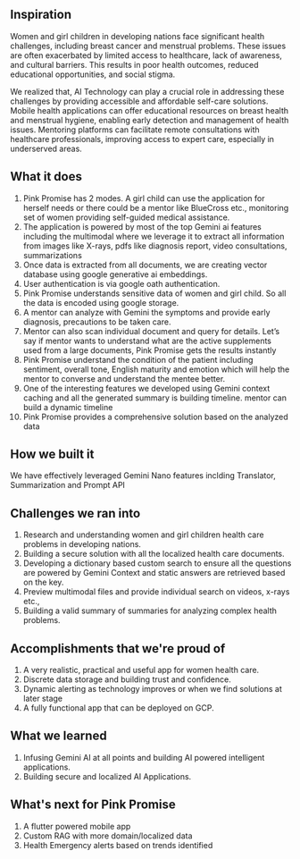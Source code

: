 ## Inspiration
Women and girl children in developing nations face significant health challenges, including breast cancer and menstrual problems. These issues are often exacerbated by limited access to healthcare, lack of awareness, and cultural barriers. This results in poor health outcomes, reduced educational opportunities, and social stigma.  

We realized that, AI Technology can play a crucial role in addressing these challenges by providing accessible and affordable self-care solutions. Mobile health applications can offer educational resources on breast health and menstrual hygiene, enabling early detection and management of health issues. Mentoring platforms can facilitate remote consultations with healthcare professionals, improving access to expert care, especially in underserved areas.  

## What it does
1.	Pink Promise has 2 modes. A girl child can use the application for herself needs or there could be a mentor like BlueCross etc., monitoring set of women providing self-guided medical assistance.
2.	The application is powered by most of the top Gemini ai features including the multimodal where we leverage it to extract all information from images like X-rays, pdfs like diagnosis report, video consultations, summarizations
3.	Once data is extracted from all documents, we are creating vector database using google generative ai embeddings.
4.	User authentication is via google oath authentication.
5.	Pink Promise understands sensitive data of women and girl child. So all the data is encoded using google storage.
6.	A mentor can analyze with Gemini the symptoms and provide early diagnosis, precautions to be taken care.
7.	Mentor can also scan individual document and query for details. Let’s say if mentor wants to understand what are the active supplements used from a large documents, Pink Promise gets the results instantly
8.	Pink Promise understand the condition of the patient including sentiment, overall tone, English maturity and emotion which will help the mentor to converse and understand the mentee better.
9.	One of the interesting features we developed using Gemini context caching and all the generated summary is building timeline. mentor can build a dynamic timeline
10.	Pink Promise provides a comprehensive solution based on the analyzed data


## How we built it
We have effectively leveraged Gemini Nano features inclding Translator, Summarization and Prompt API

## Challenges we ran into
1.	Research and understanding women and girl children health care problems in developing nations.
2.	Building a secure solution with all the localized health care documents.
3.	Developing a dictionary based custom search to ensure all the questions are powered by Gemini Context and static answers are retrieved based on the key.
4.	Preview multimodal files and provide individual search on videos, x-rays etc.,
5.	Building a valid summary of summaries for analyzing complex health problems.

## Accomplishments that we're proud of
1.	A very realistic, practical and useful app for women health care.
2.	Discrete data storage and building trust and confidence.
3.	Dynamic alerting as technology improves or when we find solutions at later stage
4.	A fully functional app that can be deployed on GCP.

## What we learned
1.	Infusing Gemini AI at all points and building AI powered intelligent applications.
2.	Building secure and localized AI Applications.

## What's next for Pink Promise
1.	A flutter powered mobile app
2.	Custom RAG with more domain/localized data
3.	Health Emergency alerts based on trends identified


